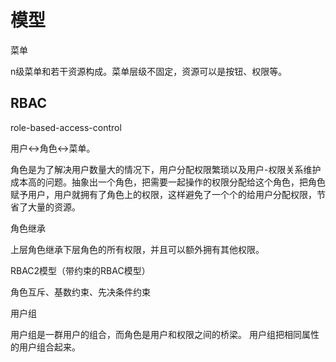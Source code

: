 # 模型

菜单

n级菜单和若干资源构成。菜单层级不固定，资源可以是按钮、权限等。

## RBAC

role-based-access-control

用户<->角色<->菜单。

角色是为了解决用户数量大的情况下，用户分配权限繁琐以及用户-权限关系维护成本高的问题。抽象出一个角色，把需要一起操作的权限分配给这个角色，把角色赋予用户，用户就拥有了角色上的权限，这样避免了一个个的给用户分配权限，节省了大量的资源。

角色继承

上层角色继承下层角色的所有权限，并且可以额外拥有其他权限。

RBAC2模型（带约束的RBAC模型）

角色互斥、基数约束、先决条件约束

用户组

用户组是一群用户的组合，而角色是用户和权限之间的桥梁。 用户组把相同属性的用户组合起来。